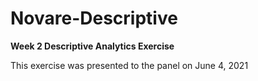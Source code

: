 # Novare-Descriptive
**Week 2 Descriptive Analytics Exercise**

This exercise was presented to the panel on June 4, 2021
